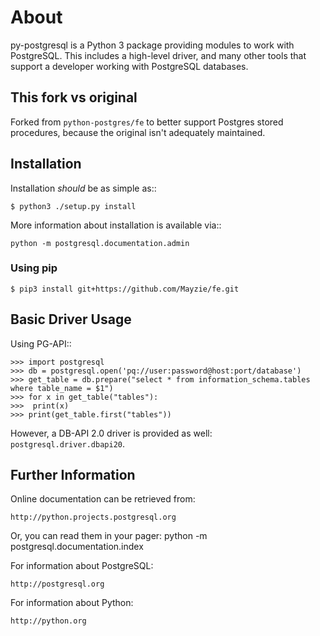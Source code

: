 About
=====

py-postgresql is a Python 3 package providing modules to work with PostgreSQL.
This includes a high-level driver, and many other tools that support a developer
working with PostgreSQL databases.

This fork vs original
------

Forked from `python-postgres/fe` to better support Postgres stored procedures,
because the original isn't adequately maintained.

Installation
------------

Installation *should* be as simple as::

	$ python3 ./setup.py install

More information about installation is available via::

	python -m postgresql.documentation.admin

### Using pip

	$ pip3 install git+https://github.com/Mayzie/fe.git

Basic Driver Usage
------------------

Using PG-API::

	>>> import postgresql
	>>> db = postgresql.open('pq://user:password@host:port/database')
	>>> get_table = db.prepare("select * from information_schema.tables where table_name = $1")
	>>> for x in get_table("tables"):
	>>>  print(x)
	>>> print(get_table.first("tables"))

However, a DB-API 2.0 driver is provided as well: `postgresql.driver.dbapi20`.

Further Information
-------------------

Online documentation can be retrieved from:

	http://python.projects.postgresql.org

Or, you can read them in your pager: python -m postgresql.documentation.index

For information about PostgreSQL:

	http://postgresql.org

For information about Python:

	http://python.org
